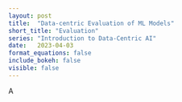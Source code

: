 ```yaml
---
layout: post
title:  "Data-centric Evaluation of ML Models"
short_title: "Evaluation"
series: "Introduction to Data-Centric AI"
date:   2023-04-03
format_equations: false
include_bokeh: false
visible: false
---
```


A